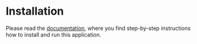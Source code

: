 # Installation

Please read the [documentation](https://erbsland-dev.github.io/erbsland-former/), where you find step-by-step instructions how to install and run this application.

